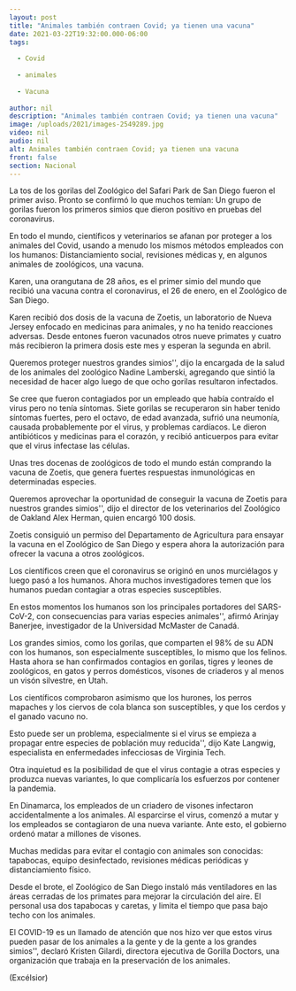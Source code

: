 ```yaml
---
layout: post
title: "Animales también contraen Covid; ya tienen una vacuna"
date: 2021-03-22T19:32:00.000-06:00
tags:
  
  - Covid
  
  - animales
  
  - Vacuna
  
author: nil
description: "Animales también contraen Covid; ya tienen una vacuna"
image: /uploads/2021/images-2549289.jpg
video: nil
audio: nil
alt: Animales también contraen Covid; ya tienen una vacuna
front: false
section: Nacional
---
```


La tos de los gorilas del Zoológico del Safari Park de San Diego fueron el primer aviso. Pronto se confirmó lo que muchos temían: Un grupo de gorilas fueron los primeros simios que dieron positivo en pruebas del coronavirus.

En todo el mundo, científicos y veterinarios se afanan por proteger a los animales del Covid, usando a menudo los mismos métodos empleados con los humanos: Distanciamiento social, revisiones médicas y, en algunos animales de zoológicos, una vacuna.

Karen, una orangutana de 28 años, es el primer simio del mundo que recibió una vacuna contra el coronavirus, el 26 de enero, en el Zoológico de San Diego.

Karen recibió dos dosis de la vacuna de Zoetis, un laboratorio de Nueva Jersey enfocado en medicinas para animales, y no ha tenido reacciones adversas. Desde entones fueron vacunados otros nueve primates y cuatro más recibieron la primera dosis este mes y esperan la segunda en abril.

Queremos proteger nuestros grandes simios'', dijo la encargada de la salud de los animales del zoológico Nadine Lamberski, agregando que sintió la necesidad de hacer algo luego de que ocho gorilas resultaron infectados.

Se cree que fueron contagiados por un empleado que había contraído el virus pero no tenía síntomas. Siete gorilas se recuperaron sin haber tenido síntomas fuertes, pero el octavo, de edad avanzada, sufrió una neumonía, causada probablemente por el virus, y problemas cardíacos. Le dieron antibióticos y medicinas para el corazón, y recibió anticuerpos para evitar que el virus infectase las células.

Unas tres docenas de zoológicos de todo el mundo están comprando la vacuna de Zoetis, que genera fuertes respuestas inmunológicas en determinadas especies.

Queremos aprovechar la oportunidad de conseguir la vacuna de Zoetis para nuestros grandes simios'', dijo el director de los veterinarios del Zoológico de Oakland Alex Herman, quien encargó 100 dosis.

Zoetis consiguió un permiso del Departamento de Agricultura para ensayar la vacuna en el Zoológico de San Diego y espera ahora la autorización para ofrecer la vacuna a otros zoológicos.

Los científicos creen que el coronavirus se originó en unos murciélagos y luego pasó a los humanos. Ahora muchos investigadores temen que los humanos puedan contagiar a otras especies susceptibles.

En estos momentos los humanos son los principales portadores del SARS-CoV-2, con consecuencias para varias especies animales'', afirmó Arinjay Banerjee, investigador de la Universidad McMaster de Canadá.

Los grandes simios, como los gorilas, que comparten el 98% de su ADN con los humanos, son especialmente susceptibles, lo mismo que los felinos. Hasta ahora se han confirmados contagios en gorilas, tigres y leones de zoológicos, en gatos y perros domésticos, visones de criaderos y al menos un visón silvestre, en Utah.

Los científicos comprobaron asimismo que los hurones, los perros mapaches y los ciervos de cola blanca son susceptibles, y que los cerdos y el ganado vacuno no.

Esto puede ser un problema, especialmente si el virus se empieza a propagar entre especies de población muy reducida'', dijo Kate Langwig, especialista en enfermedades infecciosas de Virginia Tech.

Otra inquietud es la posibilidad de que el virus contagie a otras especies y produzca nuevas variantes, lo que complicaría los esfuerzos por contener la pandemia.

En Dinamarca, los empleados de un criadero de visones infectaron accidentalmente a los animales. Al esparcirse el virus, comenzó a mutar y los empleados se contagiaron de una nueva variante. Ante esto, el gobierno ordenó matar a millones de visones.

Muchas medidas para evitar el contagio con animales son conocidas: tapabocas, equipo desinfectado, revisiones médicas periódicas y distanciamiento físico.

Desde el brote, el Zoológico de San Diego instaló más ventiladores en las áreas cerradas de los primates para mejorar la circulación del aire. El personal usa dos tapabocas y caretas, y limita el tiempo que pasa bajo techo con los animales.

El COVID-19 es un llamado de atención que nos hizo ver que estos virus pueden pasar de los animales a la gente y de la gente a los grandes simios'', declaró Kristen Gilardi, directora ejecutiva de Gorilla Doctors, una organización que trabaja en la preservación de los animales.

(Excélsior)